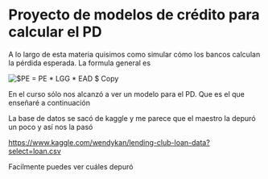 # Proyecto de modelos de crédito para calcular el PD

A lo largo de esta materia quisimos como simular cómo los bancos calculan la pérdida esperada. La formula general es 

![$PE = PE * LGG * EAD $](https://render.githubusercontent.com/render/math?math=%24PE%20%3D%20PE%20*%20LGG%20*%20EAD%20%24) Copy

En el curso sólo nos alcanzó a ver un modelo para el PD. Que es el que enseñaré a continuación

La base de datos se sacó de kaggle y me parece que el maestro la depuró un poco y así nos la pasó 

https://www.kaggle.com/wendykan/lending-club-loan-data?select=loan.csv

Facilmente puedes ver cuáles depuró

